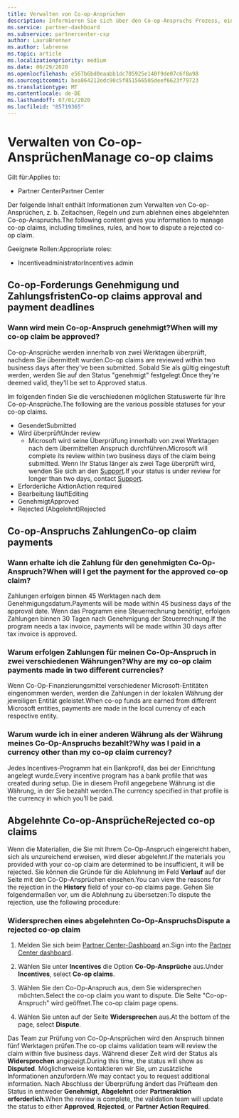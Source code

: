 ```yaml
---
title: Verwalten von Co-op-Ansprüchen
description: Informieren Sie sich über den Co-op-Anspruchs Prozess, einschließlich Terminen, Währungsproblemen und der Beilegung eines abgelehnten Co-op-Anspruchs.
ms.service: partner-dashboard
ms.subservice: partnercenter-csp
author: LauraBrenner
ms.author: labrenne
ms.topic: article
ms.localizationpriority: medium
ms.date: 06/29/2020
ms.openlocfilehash: e567b6bd0eaabb1dc705925e140f9de07c6f8a98
ms.sourcegitcommit: bea864212edc90c5f851566505deef6623f79723
ms.translationtype: MT
ms.contentlocale: de-DE
ms.lasthandoff: 07/01/2020
ms.locfileid: "85719365"
---
```

# <a name="manage-co-op-claims"></a><span data-ttu-id="1f3ee-103">Verwalten von Co-op-Ansprüchen</span><span class="sxs-lookup"><span data-stu-id="1f3ee-103">Manage co-op claims</span></span>

<span data-ttu-id="1f3ee-104">Gilt für:</span><span class="sxs-lookup"><span data-stu-id="1f3ee-104">Applies to:</span></span>

- <span data-ttu-id="1f3ee-105">Partner Center</span><span class="sxs-lookup"><span data-stu-id="1f3ee-105">Partner Center</span></span>

<span data-ttu-id="1f3ee-106">Der folgende Inhalt enthält Informationen zum Verwalten von Co-op-Ansprüchen, z. b. Zeitachsen, Regeln und zum ablehnen eines abgelehnten Co-op-Anspruchs.</span><span class="sxs-lookup"><span data-stu-id="1f3ee-106">The following content gives you information to manage co-op claims, including timelines, rules, and how to dispute a rejected co-op claim.</span></span>

<span data-ttu-id="1f3ee-107">Geeignete Rollen:</span><span class="sxs-lookup"><span data-stu-id="1f3ee-107">Appropriate roles:</span></span>

- <span data-ttu-id="1f3ee-108">Incentiveadministrator</span><span class="sxs-lookup"><span data-stu-id="1f3ee-108">Incentives admin</span></span>

## <a name="co-op-claims-approval-and-payment-deadlines"></a><span data-ttu-id="1f3ee-109">Co-op-Forderungs Genehmigung und Zahlungsfristen</span><span class="sxs-lookup"><span data-stu-id="1f3ee-109">Co-op claims approval and payment deadlines</span></span>

### <a name="when-will-my-co-op-claim-be-approved"></a><span data-ttu-id="1f3ee-110">Wann wird mein Co-op-Anspruch genehmigt?</span><span class="sxs-lookup"><span data-stu-id="1f3ee-110">When will my co-op claim be approved?</span></span>

<span data-ttu-id="1f3ee-111">Co-op-Ansprüche werden innerhalb von zwei Werktagen überprüft, nachdem Sie übermittelt wurden.</span><span class="sxs-lookup"><span data-stu-id="1f3ee-111">Co-op claims are reviewed within two business days after they've been submitted.</span></span> <span data-ttu-id="1f3ee-112">Sobald Sie als gültig eingestuft werden, werden Sie auf den Status "genehmigt" festgelegt.</span><span class="sxs-lookup"><span data-stu-id="1f3ee-112">Once they're deemed valid, they'll be set to Approved status.</span></span>  

<span data-ttu-id="1f3ee-113">Im folgenden finden Sie die verschiedenen möglichen Statuswerte für Ihre Co-op-Ansprüche.</span><span class="sxs-lookup"><span data-stu-id="1f3ee-113">The following are the various possible statuses for your co-op claims.</span></span>

- <span data-ttu-id="1f3ee-114">Gesendet</span><span class="sxs-lookup"><span data-stu-id="1f3ee-114">Submitted</span></span>
- <span data-ttu-id="1f3ee-115">Wird überprüft</span><span class="sxs-lookup"><span data-stu-id="1f3ee-115">Under review</span></span>
  - <span data-ttu-id="1f3ee-116">Microsoft wird seine Überprüfung innerhalb von zwei Werktagen nach dem übermittelten Anspruch durchführen.</span><span class="sxs-lookup"><span data-stu-id="1f3ee-116">Microsoft will complete its review within two business days of the claim being submitted.</span></span> <span data-ttu-id="1f3ee-117">Wenn Ihr Status länger als zwei Tage überprüft wird, wenden Sie sich an den [Support](https://partner.microsoft.com/dashboard/support/incentives/servicerequests?category=incentives).</span><span class="sxs-lookup"><span data-stu-id="1f3ee-117">If your status is under review for longer than two days, contact [Support](https://partner.microsoft.com/dashboard/support/incentives/servicerequests?category=incentives).</span></span>
- <span data-ttu-id="1f3ee-118">Erforderliche Aktion</span><span class="sxs-lookup"><span data-stu-id="1f3ee-118">Action required</span></span>
- <span data-ttu-id="1f3ee-119">Bearbeitung läuft</span><span class="sxs-lookup"><span data-stu-id="1f3ee-119">Editing</span></span>
- <span data-ttu-id="1f3ee-120">Genehmigt</span><span class="sxs-lookup"><span data-stu-id="1f3ee-120">Approved</span></span>
- <span data-ttu-id="1f3ee-121">Rejected (Abgelehnt)</span><span class="sxs-lookup"><span data-stu-id="1f3ee-121">Rejected</span></span>

## <a name="co-op-claim-payments"></a><span data-ttu-id="1f3ee-122">Co-op-Anspruchs Zahlungen</span><span class="sxs-lookup"><span data-stu-id="1f3ee-122">Co-op claim payments</span></span>

### <a name="when-will-i-get-the-payment-for-the-approved-co-op-claim"></a><span data-ttu-id="1f3ee-123">Wann erhalte ich die Zahlung für den genehmigten Co-Op-Anspruch?</span><span class="sxs-lookup"><span data-stu-id="1f3ee-123">When will I get the payment for the approved co-op claim?</span></span>

<span data-ttu-id="1f3ee-124">Zahlungen erfolgen binnen 45 Werktagen nach dem Genehmigungsdatum.</span><span class="sxs-lookup"><span data-stu-id="1f3ee-124">Payments will be made within 45 business days of the approval date.</span></span> <span data-ttu-id="1f3ee-125">Wenn das Programm eine Steuerrechnung benötigt, erfolgen Zahlungen binnen 30 Tagen nach Genehmigung der Steuerrechnung.</span><span class="sxs-lookup"><span data-stu-id="1f3ee-125">If the program needs a tax invoice, payments will be made within 30 days after tax invoice is approved.</span></span>

### <a name="why-are-my-co-op-claim-payments-made-in-two-different-currencies"></a><span data-ttu-id="1f3ee-126">Warum erfolgen Zahlungen für meinen Co-Op-Anspruch in zwei verschiedenen Währungen?</span><span class="sxs-lookup"><span data-stu-id="1f3ee-126">Why are my co-op claim payments made in two different currencies?</span></span>

<span data-ttu-id="1f3ee-127">Wenn Co-Op-Finanzierungsmittel verschiedener Microsoft-Entitäten eingenommen werden, werden die Zahlungen in der lokalen Währung der jeweiligen Entität geleistet.</span><span class="sxs-lookup"><span data-stu-id="1f3ee-127">When co-op funds are earned from different Microsoft entities, payments are made in the local currency of each respective entity.</span></span>  

### <a name="why-was-i-paid-in-a-currency-other-than-my-co-op-claim-currency"></a><span data-ttu-id="1f3ee-128">Warum wurde ich in einer anderen Währung als der Währung meines Co-Op-Anspruchs bezahlt?</span><span class="sxs-lookup"><span data-stu-id="1f3ee-128">Why was I paid in a currency other than my co-op claim currency?</span></span>

<span data-ttu-id="1f3ee-129">Jedes Incentives-Programm hat ein Bankprofil, das bei der Einrichtung angelegt wurde.</span><span class="sxs-lookup"><span data-stu-id="1f3ee-129">Every incentive program has a bank profile that was created during setup.</span></span> <span data-ttu-id="1f3ee-130">Die in diesem Profil angegebene Währung ist die Währung, in der Sie bezahlt werden.</span><span class="sxs-lookup"><span data-stu-id="1f3ee-130">The currency specified in that profile is the currency in which you’ll be paid.</span></span>

## <a name="rejected-co-op-claims"></a><span data-ttu-id="1f3ee-131">Abgelehnte Co-op-Ansprüche</span><span class="sxs-lookup"><span data-stu-id="1f3ee-131">Rejected co-op claims</span></span>

<span data-ttu-id="1f3ee-132">Wenn die Materialien, die Sie mit Ihrem Co-Op-Anspruch eingereicht haben, sich als unzureichend erweisen, wird dieser abgelehnt.</span><span class="sxs-lookup"><span data-stu-id="1f3ee-132">If the materials you provided with your co-op claim are determined to be insufficient, it will be rejected.</span></span> <span data-ttu-id="1f3ee-133">Sie können die Gründe für die Ablehnung im Feld **Verlauf** auf der Seite mit den Co-Op-Ansprüchen einsehen.</span><span class="sxs-lookup"><span data-stu-id="1f3ee-133">You can view the reasons for the rejection in the **History** field of your co-op claims page.</span></span> <span data-ttu-id="1f3ee-134">Gehen Sie folgendermaßen vor, um die Ablehnung zu übersetzen:</span><span class="sxs-lookup"><span data-stu-id="1f3ee-134">To dispute the rejection, use the following procedure:</span></span>

### <a name="dispute-a-rejected-co-op-claim"></a><span data-ttu-id="1f3ee-135">Widersprechen eines abgelehnten Co-Op-Anspruchs</span><span class="sxs-lookup"><span data-stu-id="1f3ee-135">Dispute a rejected co-op claim</span></span>

1. <span data-ttu-id="1f3ee-136">Melden Sie sich beim [Partner Center-Dashboard](https://partner.microsoft.com/dashboard/) an.</span><span class="sxs-lookup"><span data-stu-id="1f3ee-136">Sign into the [Partner Center dashboard](https://partner.microsoft.com/dashboard/).</span></span>

2. <span data-ttu-id="1f3ee-137">Wählen Sie unter **Incentives** die Option **Co-Op-Ansprüche** aus.</span><span class="sxs-lookup"><span data-stu-id="1f3ee-137">Under **Incentives**, select **Co-op claims**.</span></span>

3. <span data-ttu-id="1f3ee-138">Wählen Sie den Co-Op-Anspruch aus, dem Sie widersprechen möchten.</span><span class="sxs-lookup"><span data-stu-id="1f3ee-138">Select the co-op claim you want to dispute.</span></span> <span data-ttu-id="1f3ee-139">Die Seite "Co-op-Anspruch" wird geöffnet.</span><span class="sxs-lookup"><span data-stu-id="1f3ee-139">The co-op claim page opens.</span></span>

4. <span data-ttu-id="1f3ee-140">Wählen Sie unten auf der Seite **Widersprechen** aus.</span><span class="sxs-lookup"><span data-stu-id="1f3ee-140">At the bottom of the page, select **Dispute**.</span></span>

<span data-ttu-id="1f3ee-141">Das Team zur Prüfung von Co-Op-Ansprüchen wird den Anspruch binnen fünf Werktagen prüfen.</span><span class="sxs-lookup"><span data-stu-id="1f3ee-141">The co-op claims validation team will review the claim within five business days.</span></span> <span data-ttu-id="1f3ee-142">Während dieser Zeit wird der Status als **Widersprochen** angezeigt.</span><span class="sxs-lookup"><span data-stu-id="1f3ee-142">During this time, the status will show as **Disputed**.</span></span> <span data-ttu-id="1f3ee-143">Möglicherweise kontaktieren wir Sie, um zusätzliche Informationen anzufordern.</span><span class="sxs-lookup"><span data-stu-id="1f3ee-143">We may contact you to request additional information.</span></span> <span data-ttu-id="1f3ee-144">Nach Abschluss der Überprüfung ändert das Prüfteam den Status in entweder **Genehmigt**, **Abgelehnt** oder **Partneraktion erforderlich**.</span><span class="sxs-lookup"><span data-stu-id="1f3ee-144">When the review is complete, the validation team will update the status to either **Approved**, **Rejected**, or **Partner Action Required**.</span></span>
